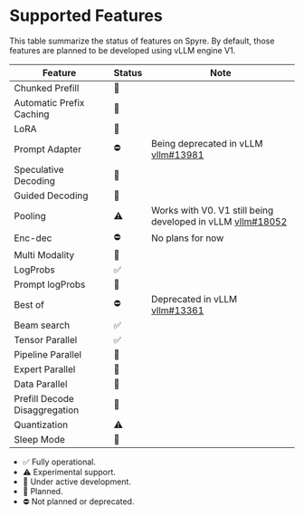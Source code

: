 # Supported Features

This table summarize the status of features on Spyre. By default, those features are planned to be developed using vLLM engine V1.

| Feature                       | Status | Note |
|-------------------------------|--------|------|
| Chunked Prefill               |   📅   |      |
| Automatic Prefix Caching      |   📅   |      |
| LoRA                          |   📅   |      |
| Prompt Adapter                |   ⛔   | Being deprecated in vLLM [vllm#13981](https://github.com/vllm-project/vllm/issues/13981) |
| Speculative Decoding          |   📅   |      |
| Guided Decoding               |   📅   |      |
| Pooling                       |   ⚠️   | Works with V0. V1 still being developed in vLLM [vllm#18052](https://github.com/vllm-project/vllm/issues/18052) |
| Enc-dec                       |   ⛔   | No plans for now |
| Multi Modality                |   📅   |      |
| LogProbs                      |   ✅   |      |
| Prompt logProbs               |   🚧   |      |
| Best of                       |   ⛔   | Deprecated in vLLM [vllm#13361](https://github.com/vllm-project/vllm/issues/13361)    |
| Beam search                   |   ✅   |      |
| Tensor Parallel               |   ✅   |      |
| Pipeline Parallel             |   📅   |      |
| Expert Parallel               |   📅   |      |
| Data Parallel                 |   📅   |      |
| Prefill Decode Disaggregation |   📅   |      |
| Quantization                  |   ⚠️   |      |
| Sleep Mode                    |   📅   |      |

- ✅ Fully operational.
- ⚠️ Experimental support.
- 🚧 Under active development.
- 📅 Planned.
- ⛔ Not planned or deprecated.
